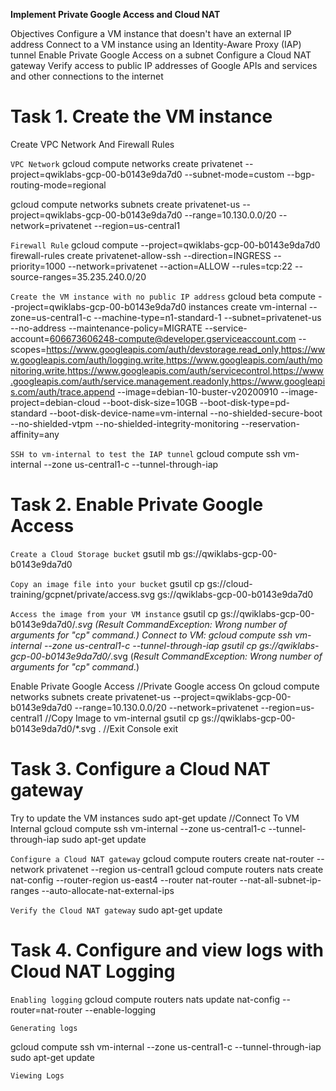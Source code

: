 **Implement Private Google Access and Cloud NAT**

Objectives
Configure a VM instance that doesn't have an external IP address
Connect to a VM instance using an Identity-Aware Proxy (IAP) tunnel
Enable Private Google Access on a subnet
Configure a Cloud NAT gateway
Verify access to public IP addresses of Google APIs and services and other connections to the internet

# **Task 1. Create the VM instance**

Create VPC Network And Firewall Rules

`VPC Network`
gcloud compute networks create privatenet --project=qwiklabs-gcp-00-b0143e9da7d0 --subnet-mode=custom --bgp-routing-mode=regional

gcloud compute networks subnets create privatenet-us --project=qwiklabs-gcp-00-b0143e9da7d0 --range=10.130.0.0/20 --network=privatenet --region=us-central1

`Firewall Rule`
gcloud compute --project=qwiklabs-gcp-00-b0143e9da7d0 firewall-rules create privatenet-allow-ssh --direction=INGRESS --priority=1000 --network=privatenet --action=ALLOW --rules=tcp:22 --source-ranges=35.235.240.0/20

`Create the VM instance with no public IP address`
gcloud beta compute --project=qwiklabs-gcp-00-b0143e9da7d0 instances create vm-internal --zone=us-central1-c --machine-type=n1-standard-1 --subnet=privatenet-us --no-address --maintenance-policy=MIGRATE --service-account=606673606248-compute@developer.gserviceaccount.com --scopes=https://www.googleapis.com/auth/devstorage.read_only,https://www.googleapis.com/auth/logging.write,https://www.googleapis.com/auth/monitoring.write,https://www.googleapis.com/auth/servicecontrol,https://www.googleapis.com/auth/service.management.readonly,https://www.googleapis.com/auth/trace.append --image=debian-10-buster-v20200910 --image-project=debian-cloud --boot-disk-size=10GB --boot-disk-type=pd-standard --boot-disk-device-name=vm-internal --no-shielded-secure-boot --no-shielded-vtpm --no-shielded-integrity-monitoring --reservation-affinity=any

`SSH to vm-internal to test the IAP tunnel`
gcloud compute ssh vm-internal --zone us-central1-c --tunnel-through-iap


# **Task 2. Enable Private Google Access**

`Create a Cloud Storage bucket`
gsutil mb gs://qwiklabs-gcp-00-b0143e9da7d0

`Copy an image file into your bucket`
gsutil cp gs://cloud-training/gcpnet/private/access.svg gs://qwiklabs-gcp-00-b0143e9da7d0

`Access the image from your VM instance`
gsutil cp gs://qwiklabs-gcp-00-b0143e9da7d0/*.svg 
(*Result CommandException: Wrong number of arguments for "cp" command.*)
Connect to VM: gcloud compute ssh vm-internal --zone us-central1-c --tunnel-through-iap
gsutil cp gs://qwiklabs-gcp-00-b0143e9da7d0/*.svg 
(_Result CommandException: Wrong number of arguments for "cp" command_.)

Enable Private Google Access
//Private Google access On
gcloud compute networks subnets create privatenet-us --project=qwiklabs-gcp-00-b0143e9da7d0 --range=10.130.0.0/20 --network=privatenet --region=us-central1
//Copy Image to vm-internal
gsutil cp gs://qwiklabs-gcp-00-b0143e9da7d0/*.svg .
//Exit Console
exit

# **Task 3. Configure a Cloud NAT gateway**

Try to update the VM instances
sudo apt-get update
//Connect To VM Internal
gcloud compute ssh vm-internal --zone us-central1-c --tunnel-through-iap
sudo apt-get update

`Configure a Cloud NAT gateway`
gcloud compute routers create nat-router --network privatenet --region us-central1
gcloud compute routers nats create nat-config --router-region us-east4 --router nat-router --nat-all-subnet-ip-ranges --auto-allocate-nat-external-ips
      
`Verify the Cloud NAT gateway`
sudo apt-get update

# **Task 4. Configure and view logs with Cloud NAT Logging**

`Enabling logging`
gcloud compute routers nats update nat-config --router=nat-router --enable-logging

`Generating logs`

gcloud compute ssh vm-internal --zone us-central1-c --tunnel-through-iap
sudo apt-get update

`Viewing Logs`


